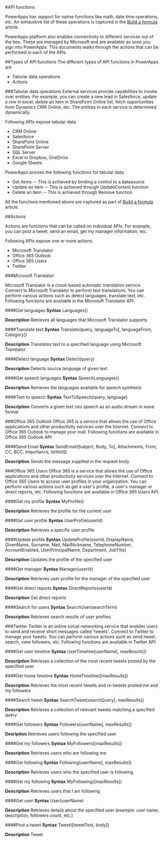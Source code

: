 <properties
   pageTitle="API functions"
   description="List of out-of-box API functions available in PowerApps"
   services="na"
   documentationCenter="na"
   authors="AFTOwen"
   manager=""
   editor=""
   tags=""/>
<tags
   ms.service="kratosapps"
   ms.devlang="na"
   ms.topic="article"
   ms.tgt_pltfrm="na"
   ms.workload="na"
   ms.date="11/08/2015"
   ms.author="anneta"/>

#API functions

PowerApps has support for native functions like math, date time operations, etc. An exhaustive list of these operations is captured in the [Build a formula][1] article.

PowerApps platform also enables connectivity to different services out of the box. These are managed by Microsoft and are available as soon you sign into PowerApps. This documents walks through the actions that can be performed in each of the APIs.

##Types of API functions
The different types of API functions in PowerApps are

- Tabular data operations
- Actions

###Tabular data operations
External services provide capabilities to invoke over entities. For example, you can create a new lead in Salesforce, update a row in excel, delete an item in SharePoint Online list, fetch opportunities from Dynamics CRM Online, etc. The entities in each service is determined dynamically.

Following APIs expose tabular data

- CRM Online
- Salesforce
- SharePoint Online
- SharePoint Server
- SQL Server
- Excel in Dropbox, OneDrive
- Google Sheets

PowerApps provies the following functions for tabular data.

- Get items -- This is achieved by binding a control to a datasource
- Update an item -- This is achieved through UpdateContext function
- Delete an item -- This is achieved through Remove function

All the functions mentioned above are captured as part of [Build a formula][1] article.

##Actions

Actions are functions that can be called on individual APIs. For example, you can post a tweet, send an email, get my manager information, etc.

Following APIs expose one or more actions

- Microsoft Translator
- Office 365 Outlook
- Office 365 Users
- Twitter

###Microsoft Translator

Microsoft Translator is a cloud-based automatic translation service. Connect to Microsoft Translator to perform text translations. You can perform various actions such as detect languages, translate text, etc. Following functions are available in the Microsoft Translator API:

####Get languages
**Syntax**
Languages()

**Description**
Retrieves all languages that Microsoft Translator supports

####Translate text
**Syntax**
Translate(query, languageTo[, languageFrom, Category])

**Description**
Translates text to a specified language using Microsoft Translator

####Detect language
**Syntax**
Detect(query)

**Description**
Detects source language of given text

####Get speech languages
**Syntax**
SpeechLanguages()

**Description**
Retrieves the languages available for speech synthesis

####Text to speech
**Syntax**
TextToSpeech(query, language)

**Description**
Converts a given text into speech as an audio stream in wave format

###Office 365 Outlook
Office 365 is a service that allows the use of Office applications and other productivity services over the Internet. Connect to Office 365 Outlook to manage your mail. Following functions are available in Office 365 Outlook API:

####Send Email
**Syntax**
SendEmail(Subject, Body, To[, Attachments, From, CC, BCC, Importance, IsHtml])

**Description**
Sends the message supplied in the request body

###Office 365 Users
Office 365 is a service that allows the use of Office applications and other productivity services over the Internet. Connect to Office 365 Users to access user profiles in your organization. You can perform various actions such as get a user's profile, a user's manager or direct reports, etc. Following functions are available in Office 365 Users API:

####Get my profile
**Syntax**
MyProfile()

**Description**
Retrieves the profile for the current user

####Get user profile
**Syntax**
UserProfile(userId)

**Description**
Retrieves a specific user profile

####Update profile
**Syntax**
UpdateProfile(userId, DisplayName, GivenName, Surname, Mail, MailNickname, TelephoneNumber, AccountEnabled, UserPrincipalName, Department, JobTitle)

**Description**
Updates the profile of the specified user

####Get manager
**Syntax**
Manager(userId)

**Description**
Retrieves user profile for the manager of the specified user

####Get direct reports
**Syntax**
DirectReports(userId)

**Description**
Get direct reports

####Search for users
**Syntax**
SearchUser(searchTerm)

**Description**
Retrieves search results of user profiles

###Twitter
Twitter is an online social networking service that enables users to send and receive short messages called 'tweets'. Connect to Twitter to manage your tweets. You can perform various actions such as send tweet, search, view followers, etc. Following functions are available in Twitter API:

####Get user timeline
**Syntax**
UserTimeline(userName[, maxResults])

**Description**
Retrieves a collection of the most recent tweets posted by the specified user

####Get home timeline
**Syntax**
HomeTimeline([maxResults])

**Description**
Retrieves the most recent tweets and re-tweets posted me and my followers

####Search tweet
**Syntax**
SearchTweet(searchQuery[, maxResults])

**Description**
Retrieves a collection of relevant tweets matching a specified query

####Get followers
**Syntax**
Followers(userName[, maxResults])

**Desription**
Retrieves users following the specified user

####Get my followers
**Syntax**
MyFollowers([maxResults])

**Description**
Retrieves users who are following me

####Get following
**Syntax**
Following(userName[, maxResults])

**Description**
Retrieves users who the specified user is following

####Get my following
**Syntax**
MyFollowing([maxResults])

**Description**
Retrieves users that I am following

####Get user
**Syntax**
User(userName)

**Description**
Retrieves details about the specified user (example: user name, description, followers count, etc.)

####Post a tweet
**Syntax**
Tweet([tweetText, body])

**Description**
Tweet




<!--References-->
[1]: reference-functions.md